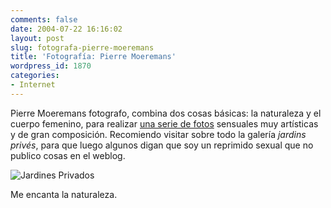 ```yaml
---
comments: false
date: 2004-07-22 16:16:02
layout: post
slug: fotografa-pierre-moeremans
title: 'Fotografía: Pierre Moeremans'
wordpress_id: 1870
categories:
- Internet
---
```


Pierre Moeremans fotografo, combina dos cosas básicas: la naturaleza y el cuerpo femenino, para realizar [una serie de fotos](http://www.promophot.com/pierre/) sensuales muy artísticas y de gran composición. Recomiendo visitar sobre todo la galería _jardins privés_, para que luego algunos digan que soy un reprimido sexual que no publico cosas en el weblog.





![Jardines Privados](http://www.minid.net/images/pierre-pics.png)





Me encanta la naturaleza.




 
